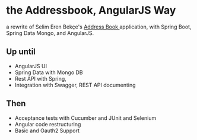 # the Addressbook, AngularJS Way

a rewrite of Selim Eren Bekçe's [Address Book ][1]application, with Spring Boot, Spring Data Mongo, and AngularJS. 

## Up until 
- AngularJS UI
- Spring Data with Mongo DB
- Rest API with Spring, 
- Integration with Swagger, REST API documenting
## Then
- Acceptance tests with Cucumber and JUnit and Selenium
- Angular code restructuring 
- Basic and Oauth2 Support

[1]:	https://github.com/sebgymn/addressbook-html
